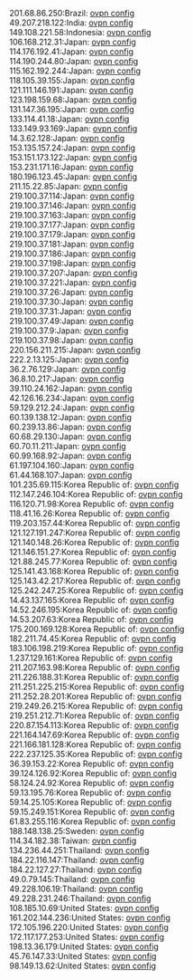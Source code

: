 201.68.86.250:Brazil: [ovpn config](vpn/201_68_86_250.ovpn)  
49.207.218.122:India: [ovpn config](vpn/49_207_218_122.ovpn)  
149.108.221.58:Indonesia: [ovpn config](vpn/149_108_221_58.ovpn)  
106.168.212.31:Japan: [ovpn config](vpn/106_168_212_31.ovpn)  
114.176.192.41:Japan: [ovpn config](vpn/114_176_192_41.ovpn)  
114.190.244.80:Japan: [ovpn config](vpn/114_190_244_80.ovpn)  
115.162.192.244:Japan: [ovpn config](vpn/115_162_192_244.ovpn)  
118.105.39.155:Japan: [ovpn config](vpn/118_105_39_155.ovpn)  
121.111.146.191:Japan: [ovpn config](vpn/121_111_146_191.ovpn)  
123.198.159.68:Japan: [ovpn config](vpn/123_198_159_68.ovpn)  
131.147.36.195:Japan: [ovpn config](vpn/131_147_36_195.ovpn)  
133.114.41.18:Japan: [ovpn config](vpn/133_114_41_18.ovpn)  
133.149.93.169:Japan: [ovpn config](vpn/133_149_93_169.ovpn)  
14.3.62.128:Japan: [ovpn config](vpn/14_3_62_128.ovpn)  
153.135.157.24:Japan: [ovpn config](vpn/153_135_157_24.ovpn)  
153.151.173.122:Japan: [ovpn config](vpn/153_151_173_122.ovpn)  
153.231.171.16:Japan: [ovpn config](vpn/153_231_171_16.ovpn)  
180.196.123.45:Japan: [ovpn config](vpn/180_196_123_45.ovpn)  
211.15.22.85:Japan: [ovpn config](vpn/211_15_22_85.ovpn)  
219.100.37.114:Japan: [ovpn config](vpn/219_100_37_114.ovpn)  
219.100.37.146:Japan: [ovpn config](vpn/219_100_37_146.ovpn)  
219.100.37.163:Japan: [ovpn config](vpn/219_100_37_163.ovpn)  
219.100.37.177:Japan: [ovpn config](vpn/219_100_37_177.ovpn)  
219.100.37.179:Japan: [ovpn config](vpn/219_100_37_179.ovpn)  
219.100.37.181:Japan: [ovpn config](vpn/219_100_37_181.ovpn)  
219.100.37.186:Japan: [ovpn config](vpn/219_100_37_186.ovpn)  
219.100.37.198:Japan: [ovpn config](vpn/219_100_37_198.ovpn)  
219.100.37.207:Japan: [ovpn config](vpn/219_100_37_207.ovpn)  
219.100.37.221:Japan: [ovpn config](vpn/219_100_37_221.ovpn)  
219.100.37.26:Japan: [ovpn config](vpn/219_100_37_26.ovpn)  
219.100.37.30:Japan: [ovpn config](vpn/219_100_37_30.ovpn)  
219.100.37.31:Japan: [ovpn config](vpn/219_100_37_31.ovpn)  
219.100.37.49:Japan: [ovpn config](vpn/219_100_37_49.ovpn)  
219.100.37.9:Japan: [ovpn config](vpn/219_100_37_9.ovpn)  
219.100.37.98:Japan: [ovpn config](vpn/219_100_37_98.ovpn)  
220.156.211.215:Japan: [ovpn config](vpn/220_156_211_215.ovpn)  
222.2.13.125:Japan: [ovpn config](vpn/222_2_13_125.ovpn)  
36.2.76.129:Japan: [ovpn config](vpn/36_2_76_129.ovpn)  
36.8.10.217:Japan: [ovpn config](vpn/36_8_10_217.ovpn)  
39.110.24.162:Japan: [ovpn config](vpn/39_110_24_162.ovpn)  
42.126.16.234:Japan: [ovpn config](vpn/42_126_16_234.ovpn)  
59.129.212.24:Japan: [ovpn config](vpn/59_129_212_24.ovpn)  
60.139.138.12:Japan: [ovpn config](vpn/60_139_138_12.ovpn)  
60.239.13.86:Japan: [ovpn config](vpn/60_239_13_86.ovpn)  
60.68.29.130:Japan: [ovpn config](vpn/60_68_29_130.ovpn)  
60.70.11.211:Japan: [ovpn config](vpn/60_70_11_211.ovpn)  
60.99.168.92:Japan: [ovpn config](vpn/60_99_168_92.ovpn)  
61.197.104.160:Japan: [ovpn config](vpn/61_197_104_160.ovpn)  
61.44.168.107:Japan: [ovpn config](vpn/61_44_168_107.ovpn)  
101.235.69.115:Korea Republic of: [ovpn config](vpn/101_235_69_115.ovpn)  
112.147.246.104:Korea Republic of: [ovpn config](vpn/112_147_246_104.ovpn)  
116.120.71.98:Korea Republic of: [ovpn config](vpn/116_120_71_98.ovpn)  
118.41.16.26:Korea Republic of: [ovpn config](vpn/118_41_16_26.ovpn)  
119.203.157.44:Korea Republic of: [ovpn config](vpn/119_203_157_44.ovpn)  
121.127.191.247:Korea Republic of: [ovpn config](vpn/121_127_191_247.ovpn)  
121.140.148.26:Korea Republic of: [ovpn config](vpn/121_140_148_26.ovpn)  
121.146.151.27:Korea Republic of: [ovpn config](vpn/121_146_151_27.ovpn)  
121.88.245.77:Korea Republic of: [ovpn config](vpn/121_88_245_77.ovpn)  
125.141.43.168:Korea Republic of: [ovpn config](vpn/125_141_43_168.ovpn)  
125.143.42.217:Korea Republic of: [ovpn config](vpn/125_143_42_217.ovpn)  
125.242.247.25:Korea Republic of: [ovpn config](vpn/125_242_247_25.ovpn)  
14.43.137.165:Korea Republic of: [ovpn config](vpn/14_43_137_165.ovpn)  
14.52.246.195:Korea Republic of: [ovpn config](vpn/14_52_246_195.ovpn)  
14.53.207.63:Korea Republic of: [ovpn config](vpn/14_53_207_63.ovpn)  
175.200.169.128:Korea Republic of: [ovpn config](vpn/175_200_169_128.ovpn)  
182.211.74.45:Korea Republic of: [ovpn config](vpn/182_211_74_45.ovpn)  
183.106.198.219:Korea Republic of: [ovpn config](vpn/183_106_198_219.ovpn)  
1.237.129.161:Korea Republic of: [ovpn config](vpn/1_237_129_161.ovpn)  
211.207.163.98:Korea Republic of: [ovpn config](vpn/211_207_163_98.ovpn)  
211.226.188.31:Korea Republic of: [ovpn config](vpn/211_226_188_31.ovpn)  
211.251.225.215:Korea Republic of: [ovpn config](vpn/211_251_225_215.ovpn)  
211.252.28.201:Korea Republic of: [ovpn config](vpn/211_252_28_201.ovpn)  
219.249.26.215:Korea Republic of: [ovpn config](vpn/219_249_26_215.ovpn)  
219.251.212.71:Korea Republic of: [ovpn config](vpn/219_251_212_71.ovpn)  
220.87.154.113:Korea Republic of: [ovpn config](vpn/220_87_154_113.ovpn)  
221.164.147.69:Korea Republic of: [ovpn config](vpn/221_164_147_69.ovpn)  
221.166.181.128:Korea Republic of: [ovpn config](vpn/221_166_181_128.ovpn)  
222.237.125.35:Korea Republic of: [ovpn config](vpn/222_237_125_35.ovpn)  
36.39.153.22:Korea Republic of: [ovpn config](vpn/36_39_153_22.ovpn)  
39.124.126.92:Korea Republic of: [ovpn config](vpn/39_124_126_92.ovpn)  
58.124.24.92:Korea Republic of: [ovpn config](vpn/58_124_24_92.ovpn)  
59.13.195.76:Korea Republic of: [ovpn config](vpn/59_13_195_76.ovpn)  
59.14.25.105:Korea Republic of: [ovpn config](vpn/59_14_25_105.ovpn)  
59.15.249.151:Korea Republic of: [ovpn config](vpn/59_15_249_151.ovpn)  
61.83.255.116:Korea Republic of: [ovpn config](vpn/61_83_255_116.ovpn)  
188.148.138.25:Sweden: [ovpn config](vpn/188_148_138_25.ovpn)  
114.34.182.38:Taiwan: [ovpn config](vpn/114_34_182_38.ovpn)  
134.236.44.251:Thailand: [ovpn config](vpn/134_236_44_251.ovpn)  
184.22.116.147:Thailand: [ovpn config](vpn/184_22_116_147.ovpn)  
184.22.127.27:Thailand: [ovpn config](vpn/184_22_127_27.ovpn)  
49.0.79.145:Thailand: [ovpn config](vpn/49_0_79_145.ovpn)  
49.228.106.19:Thailand: [ovpn config](vpn/49_228_106_19.ovpn)  
49.228.231.246:Thailand: [ovpn config](vpn/49_228_231_246.ovpn)  
108.185.10.69:United States: [ovpn config](vpn/108_185_10_69.ovpn)  
161.202.144.236:United States: [ovpn config](vpn/161_202_144_236.ovpn)  
172.105.196.220:United States: [ovpn config](vpn/172_105_196_220.ovpn)  
172.117.177.253:United States: [ovpn config](vpn/172_117_177_253.ovpn)  
198.13.36.179:United States: [ovpn config](vpn/198_13_36_179.ovpn)  
45.76.147.33:United States: [ovpn config](vpn/45_76_147_33.ovpn)  
98.149.13.62:United States: [ovpn config](vpn/98_149_13_62.ovpn)  
